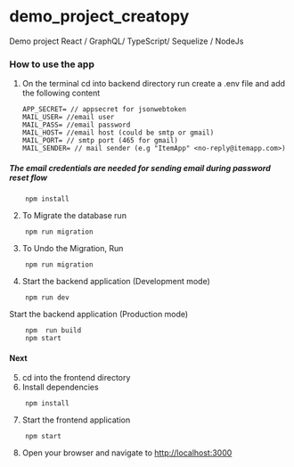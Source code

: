 # demo_project_creatopy

Demo project React / GraphQL/ TypeScript/ Sequelize / NodeJs

### How to use the app

1.  On the terminal cd into backend directory run
    create a .env file and add the following content
    ```
    APP_SECRET= // appsecret for jsonwebtoken
    MAIL_USER= //email user
    MAIL_PASS= //email password
    MAIL_HOST= //email host (could be smtp or gmail)
    MAIL_PORT= // smtp port (465 for gmail)
    MAIL_SENDER= // mail sender (e.g "ItemApp" <no-reply@itemapp.com>)
    ```

##### The email credentials are needed for sending email during password reset flow

```
    npm install
```

2. To Migrate the database run

```
    npm run migration
```

3. To Undo the Migration, Run

```
    npm run migration
```

4.  Start the backend application (Development mode)

```
    npm run dev
```

Start the backend application (Production mode)

```
    npm  run build
    npm start
```

#### Next

5. cd into the frontend directory
6. Install dependencies

```
    npm install
```

7. Start the frontend application

```
    npm start
```

8. Open your browser and navigate to <a href="http://localhost:3000">http://localhost:3000</a>
